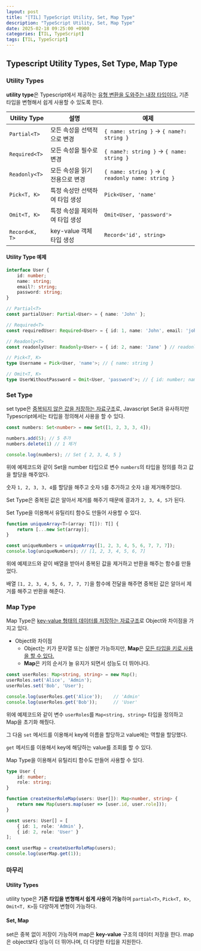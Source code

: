 ```yaml
---
layout: post
title: "[TIL] TypeScript Utility, Set, Map Type"
description: "TypeScript Utility, Set, Map Type"
date: 2025-02-18 09:25:00 +0900
categories: [TIL, TypeScript]
tags: [TIL, TypeScript]
---
```


## Typescript Utility Types, Set Type, Map Type

### Utility Types

**utility type**은 Typescript에서 제공하는 <u>유형 변환을 도와주는 내장 타입이다.</u>
기존 타입을 변형해서 쉽게 사용할 수 있도록 한다.

| Utility Type | 설명 | 예제 |
|------|------|------|
| `Partial<T>` | 모든 속성을 선택적으로 변경 | `{ name: string }` -> `{ name?: string }` |
| `Required<T>` | 모든 속성을 필수로 변경 | `{ name?: string }` -> `{ name: string }` |
| `Readonly<T>` | 모든 속성을 읽기 전용으로 변경 | `{ name: string }`  -> `{ readonly name: string }`|
| `Pick<T, K>` | 특정 속성만 선택하여 타입 생성 | `Pick<User, 'name'` |
| `Omit<T, K>` | 특정 속성을 제외하여 타입 생성 | `Omit<User, 'password'>` |
| `Record<K, T>` | key-value 객체 타입 생성 | `Record<'id', string>` |

#### Utility Type 예제

```ts
interface User {
    id: number;
    name: string;
    email?: string;
    password: string;
}

// Partial<T>
const partialUser: Partial<User> = { name: 'John' };

// Required<T>
const requiredUser: Required<User> = { id: 1, name: 'John', email: 'john@example.com', password: '123456' };

// Readonly<T>
const readonlyUser: Readonly<User> = { id: 2, name: 'Jane' } // readonly.id = 3; 수정 불가

// Pick<T, K>
type Username = Pick<User, 'name'>; // { name: string }

// Omit<T, K>
type UserWithoutPassword = Omit<User, 'password'>; // { id: number; name: string; email?: string }
```

### Set Type

set type은 <u>중복되지 않은 값을 저장하는 자료구조</u>로, Javascript Set과 유사하지만 Typescript에서는 타입을 정의해서 사용을 할 수 있다.

```ts
const numbers: Set<number> = new Set([1, 2, 3, 3, 4]);

numbers.add(5); // 5 추가
numbers.delete(1) // 1 제거

console.log(numbers); // Set { 2, 3, 4, 5 }
```

위에 예제코드와 같이 Set을 number 타입으로 변수 `numbers`의 타입을 정의를 하고 값을 할당을 해주었다.

숫자 `1, 2, 3, 3, 4`를 할당을 해주고 숫자 `5`를 추가하고 숫자 `1`을 제거해주었다.

Set Type은 중복된 값은 알아서 제거를 해주기 때문에 결과가 `2, 3, 4, 5`가 된다.

Set Type을 이용해서 유틸리티 함수도 만들어 사용할 수 있다.

```ts
function uniqueArray<T>(array: T[]): T[] {
    return [...new Set(array)];
}

const uniqueNumbers = uniqueArray([1, 2, 3, 4, 5, 6, 7, 7, 7]);
console.log(uniqueNumbers); // [1, 2, 3, 4, 5, 6, 7]
```

위에 예제코드와 같이 배열을 받아서 중복된 값을 제거하고 반환을 해주는 함수를 만들었다.

배열 `[1, 2, 3, 4, 5, 6, 7, 7, 7]`을 함수에 전달을 해주면 중복된 값은 알아서 제거를 해주고 반환을 해준다.


### Map Type

Map Type은 <u>key-value 형태의 데이터를 저장하는 자료구조</u>로 Object와 차이점을 가지고 있다.

* Object와 차이점
    * Object는 키가 문자열 또는 심볼만 가능하지만, **Map**은 <u>모든 타입을 키로 사용을 할 수 있다.</u>
    * **Map**은 키의 순서가 늘 유지가 되면서 성능도 더 뛰어나다.

```ts
const userRoles: Map<string, string> = new Map();
userRoles.set('Alice', 'Admin');
userRoles.set('Bob', 'User');

console.log(userRoles.get('Alice'));    // 'Admin'
console.log(userRoles.get('Bob'));      // 'User'
```

위에 예제코드와 같이 변수 `userRoles`를 `Map<string, string>` 타입을 정의하고 Map을 초기화 해줬다.

그 다음 `set` 메서드를 이용해서 key에 이름을 할당하고 value에는 역할을 할당했다.

`get` 메서드를 이용해서 key에 해당하는 value를 조회를 할 수 있다.

Map Type을 이용해서 유틸리티 함수도 만들어 사용할 수 있다.

```ts
type User {
    id: number;
    role: string;
}

function createUserRoleMap(users: User[]): Map<number, string> {
    return new Map(users.map(user => [user.id, user.role]));
}

const users: User[] = [
    { id: 1, role: 'Admin' },
    { id: 2, role: 'User' }
];

const userMap = createUserRoleMap(users);
console.log(userMap.get(1));
```

### 마무리

#### Utility Types

utility type은 **기존 타입을 변형해서 쉽게 사용이 가능**하며
`partial<T>`, `Pick<T, K>`, `Omit<T, K>`등 다양하게 변형이 가능하다.

#### Set, Map

set은 중복 없이 저장이 가능하며 map은 **key-value** 구조의 데이터 저장을 한다. map은 object보다 성능이 더 뛰어나며, 더 다양한 타입을 지원한다.
